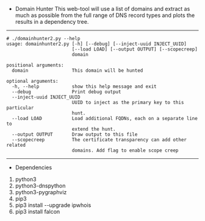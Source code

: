 * Domain Hunter
This web-tool will use a list of domains and extract as much as possible from the full range of DNS record types and plots the results in a dependency tree.

---

```
# ./domainhunter2.py --help
usage: domainhunter2.py [-h] [--debug] [--inject-uuid INJECT_UUID]
                        [--load LOAD] [--output OUTPUT] [--scopecreep]
                        domain

positional arguments:
  domain                This domain will be hunted

optional arguments:
  -h, --help            show this help message and exit
  --debug               Print debug output
  --inject-uuid INJECT_UUID
                        UUID to inject as the primary key to this particular
                        hunt.
  --load LOAD           Load additional FQDNs, each on a separate line to
                        extend the hunt.
  --output OUTPUT       Draw output to this file
  --scopecreep          The certificate transparency can add other related
                        domains. Add flag to enable scope creep

```
---

* Dependencies
1. python3
2. python3-dnspython
3. python3-pygraphviz
4. pip3
5. pip3 install --upgrade ipwhois
6. pip3 install falcon
